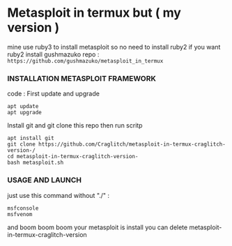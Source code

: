 # Metasploit in termux but ( my version )
mine use ruby3 to install metasploit so no need to install ruby2
if you want ruby2 install gushmazuko repo :
`https://github.com/gushmazuko/metasploit_in_termux`

### INSTALLATION METASPLOIT FRAMEWORK
code :
First update and upgrade
```
apt update
apt upgrade
```

Install git and git clone this repo then run scritp
```
apt install git
git clone https://github.com/Craglitch/metasploit-in-termux-craglitch-version-/
cd metasploit-in-termux-craglitch-version-
bash metasploit.sh
```
### USAGE AND LAUNCH
just use this command without "./" :
```
msfconsole
msfvenom
```

and boom boom boom your metasploit is install 
you can delete metasploit-in-termux-craglitch-version

